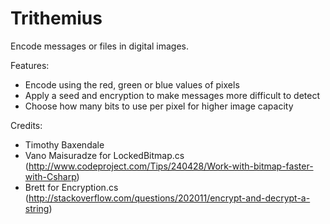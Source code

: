 # Trithemius
Encode messages or files in digital images.

Features:
- Encode using the red, green or blue values of pixels
- Apply a seed and encryption to make messages more difficult to detect
- Choose how many bits to use per pixel for higher image capacity

Credits:
- Timothy Baxendale
- Vano Maisuradze for LockedBitmap.cs (http://www.codeproject.com/Tips/240428/Work-with-bitmap-faster-with-Csharp)
- Brett for Encryption.cs (http://stackoverflow.com/questions/202011/encrypt-and-decrypt-a-string)
